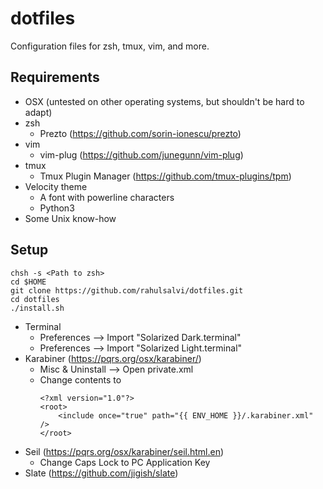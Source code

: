 # dotfiles
Configuration files for zsh, tmux, vim, and more.

## Requirements
  - OSX (untested on other operating systems, but shouldn't be hard to adapt)
  - zsh
    - Prezto (https://github.com/sorin-ionescu/prezto)
  - vim
    - vim-plug (https://github.com/junegunn/vim-plug)
  - tmux
    - Tmux Plugin Manager (https://github.com/tmux-plugins/tpm)
  - Velocity theme
    - A font with powerline characters
    - Python3
  - Some Unix know-how

## Setup
    chsh -s <Path to zsh>
    cd $HOME
    git clone https://github.com/rahulsalvi/dotfiles.git
    cd dotfiles
    ./install.sh
  - Terminal
    - Preferences --> Import "Solarized Dark.terminal"
    - Preferences --> Import "Solarized Light.terminal"
  - Karabiner (https://pqrs.org/osx/karabiner/)
    - Misc & Uninstall --> Open private.xml
    - Change contents to
        ```
        <?xml version="1.0"?>
        <root>
            <include once="true" path="{{ ENV_HOME }}/.karabiner.xml" />
        </root>
        ```
  - Seil (https://pqrs.org/osx/karabiner/seil.html.en)
    - Change Caps Lock to PC Application Key
  - Slate (https://github.com/jigish/slate)

